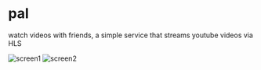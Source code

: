 # pal
watch videos with friends, a simple service that streams youtube videos via HLS

![screen1](https://user-images.githubusercontent.com/35377827/64993082-16bbbe80-d88a-11e9-9734-41e3305ba84a.PNG)
![screen2](https://user-images.githubusercontent.com/35377827/64993083-17545500-d88a-11e9-9ef5-5f59491d2e70.PNG)
